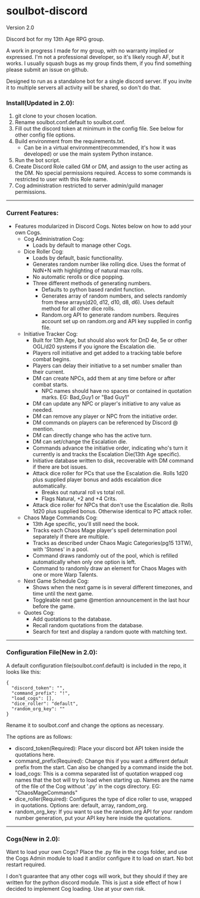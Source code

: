 # soulbot-discord
Version 2.0

Discord bot for my 13th Age RPG group.

A work in progress I made for my group, with no warranty implied or expressed.  I'm not a professional developer, so it's likely rough AF, but it works.  I usually squash bugs as my group finds them, if you find something please submit an issue on github.

Designed to run as a standalone bot for a single discord server.  If you invite it to multiple servers all activity will be shared, so don't do that.

### Install(Updated in 2.0):
1) git clone to your chosen location.
2) Rename soulbot.conf.default to soulbot.conf.
3) Fill out the discord token at minimum in the config file.  See below for other config file options.
4) Build environment from the requirements.txt.
    - Can be in a virtual environment(recommended, it's how it was developed) or use the main system Python instance.
5) Run the bot script.
6) Create Discord Role called GM or DM, and assign to the user acting as the DM.  No special permissions required.  Access to some commands is restricted to user with this Role name.
7) Cog administration restricted to server admin/guild manager permissions.  

---  
### Current Features:
- Features modularized in Discord Cogs.  Notes below on how to add your own Cogs.
    - Cog Administration Cog:
        - Loads by default to manage other Cogs.
    - Dice Roller Cog:
        - Loads by default, basic functionality.
        - Generates random number like rolling dice. Uses the format of NdN+N with highlighting of natural max rolls.  
        - No automatic rerolls or dice popping.
        - Three different methods of generating numbers.
            - Defaults to python based randint function.
            - Generates array of random numbers, and selects randomly from these arrays(d20, d12, d10, d8, d6).  Uses default method for all other dice rolls.
            - Random.org API to generate random numbers.  Requires account set up on random.org and API key supplied in config file.
    - Initiative Tracker Cog:  
        - Built for 13th Age, but should also work for DnD 4e, 5e or other OGL/d20 systems if you ignore the Escalation die.
        - Players roll initiative and get added to a tracking table before combat begins.
        - Players can delay their initiative to a set number smaller than their current.
        - DM can create NPCs, add them at any time before or after combat starts.
            - NPC names should have no spaces or contained in quotation marks. EG: Bad_Guy1 or "Bad Guy1"
        - DM can update any NPC or player's initiative to any value as needed.
        - DM can remove any player or NPC from the initiative order.
        - DM commands on players can be referenced by Discord @ mention.
        - DM can directly change who has the active turn.   
        - DM can set/change the Escalation die.
        - Commands advance the initiative order, indicating who's turn it currently is and tracks the Escalation Die(13th Age specific).
        - Initiative database written to disk, recoverable with DM command if there are bot issues.
        - Attack dice roller for PCs that use the Escalation die.  Rolls 1d20 plus supplied player bonus and adds escalation dice automatically.
            - Breaks out natural roll vs total roll.
            - Flags Natural, +2 and +4 Crits.
        - Attack dice roller for NPCs that don't use the Escalation die.  Rolls 1d20 plus supplied bonus.  Otherwise identical to PC attack roller.
    - Chaos Mage Commands Cog:
        - 13th Age specific, you'll still need the book.
        - Tracks each Chaos Mage player's spell determination pool separately if there are multiple.
        - Tracks as described under Chaos Magic Categories(pg15 13TW), with 'Stones' in a pool.  
        - Command draws randomly out of the pool, which is refilled automatically when only one option is left.
        - Command to randomly draw an element for Chaos Mages with one or more Warp Talents.
    - Next Game Schedule Cog:
        - Shows when the next game is in several different timezones, and time until the next game.
        - Toggleable next game @mention announcement in the last hour before the game.
    - Quotes Cog:
        - Add quotations to the database.
        - Recall random quotations from the database.
        - Search for text and display a random quote with matching text.

---
### Configuration File(New in 2.0):

A default configuration file(soulbot.conf.default) is included in the repo, it looks like this:
```
{
  "discord_token": "",
  "command_prefix": "!",
  "load_cogs": [],
  "dice_roller": "default",
  "random_org_key": ""
}
```
Rename it to soulbot.conf and change the options as necessary.

The options are as follows:
- discord_token(Required): Place your discord bot API token inside the quotations here.
- command_prefix(Required): Change this if you want a different default prefix from the start.  Can also be changed by a command inside the bot.
- load_cogs: This is a comma separated list of quotation wrapped cog names that the bot will try to load when starting up.  Names are the name of the file of the Cog without '.py' in the cogs directory.  EG: "ChaosMageCommands"
- dice_roller(Required): Configures the type of dice roller to use, wrapped in quotations.  Options are: default, array, random_org.
- random_org_key: If you want to use the random.org API for your random number generation, put your API key here inside the quotations. 

---
### Cogs(New in 2.0):

Want to load your own Cogs?  Place the .py file in the cogs folder, and use the Cogs Admin module to load it and/or configure it to load on start.  No bot restart required.  

I don't guarantee that any other cogs will work, but they should if they are written for the python discord module.  This is just a side effect of how I decided to implement Cog loading.  Use at your own risk.  